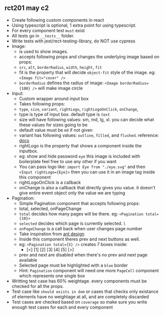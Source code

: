 ## rct201 may c2

- Create following custom components in react
- Using typescript is optional, 1 extra point for using typescript.
- For every component test `must` exist
- All tests go in `__tests__` folder. 
- Write tests with jest/rect-testing-library, do NOT use cypress
- Image:
  - is used to show images.
  - accepts following props and changes the underlying image based on props:
  - `src`, `alt`, `borderRadius`, `width`, `height`, `fit`
  - fit is the property that will decide `object-fit` style of the image. eg: `<Image fit="cover" />`
  - `borderRadius` defines the radius of image: `<Image borderRadius={100} />` will make image circle
- Input:
  - Custom wrapper around input box
  - Takes following props:
  - `type`, `size`, `variant`, `rightLogo`, `rightLogoOnClick`, `onChange`,
  - type is type of input box. default type is `text`
  - size will have following values: sm, md, lg, xl. you can decide what these values for sizes going to be
  - default value must be `md` if not given
  - variant has following values: `outline`, `filled`, and `flushed`. reference: [docs](https://chakra-ui.com/docs/components/form/input#changing-the-appearance-of-the-input=)
  - rightLogo is the property that shows a component inside the inputbox.
  - eg: show and hide password `eye` this image is included with boilerplate feel free to use any other if you want
  - You can pass logo like: `import Eye from "./eye.svg"`  and then `<Input rightLogo={Eye}>` then you can use it in an image tag inside this component
  - rightLogoOnClick is a callback
  - onChange is also a callback that directly gives you value. it doesn't give entire event object only the value we are typing
- Pagination:
  - Simple Pagination component that accepts following props:
  - total, selected, onPageChange
  - `total` decides how many pages will be there. eg: `<Pagination total={10}>`
  - `selected` decides which page is currently selected. \
  - `onPageChange` is a call back when user changes page number
  - Take inspiration from [ant design](https://ant.design/components/pagination/)
  - Inside this component theres prev and next buttons as well.
  - eg: `<Pagination total={5} />` creates 7 boxes inside:
    - [<] [1] [2] [3] [4] [5] [>]
  - prev and next are disabled when there's no prev and next page available
  - Selected page must be highlighted with a `blue` border
  - Hint: `Pagination` component will need one more `PageCell` component which represents one single box
- Writting test case has 60% weightage. every components must be checked for all the props.
- Test case like `should exists in dom` or cases that checks only existance of elements have no weightage at all, and are completely discarded
- Test cases are checked based on `coverage` so make sure you write enough test cases for each and every component
